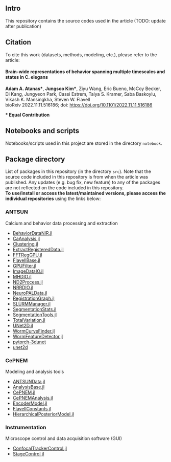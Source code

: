 ## Intro
This repository contains the source codes used in the article (TODO: update after publication)

## Citation
To cite this work (datasets, methods, modeling, etc.), please refer to the article: 

#### Brain-wide representations of behavior spanning multiple timescales and states in C. elegans
**Adam A. Atanas\***, **Jungsoo Kim\***, Ziyu Wang, Eric Bueno, McCoy Becker, Di Kang, Jungyeon Park, Cassi Estrem, Talya S. Kramer, Saba Baskoylu, Vikash K. Mansingkha, Steven W. Flavell  
bioRxiv 2022.11.11.516186; doi: https://doi.org/10.1101/2022.11.11.516186  

**\* Equal Contribution**

## Notebooks and scripts
Notebooks/scripts used in this project are stored in the directory `notebook`.  

## Package directory
List of packages in this repository (in the directory `src`). Note that the source code included in this repository is from when the article was published. Any updates (e.g. bug fix, new feature) to any of the packages are not reflected on the code included in this repository.  
**To use/install or access the latest/maintained versions, please access the individual repositories** using the links below: 
### ANTSUN
Calcium and behavior data processing and extraction
 - [BehaviorDataNIR.jl](https://github.com/flavell-lab/BehaviorDataNIR.jl)  
 - [CaAnalysis.jl](https://github.com/flavell-lab/CaAnalysis.jl)  
 - [Clustering.jl](https://github.com/flavell-lab/Clustering.jl)  
 - [ExtractRegisteredData.jl](https://github.com/flavell-lab/ExtractRegisteredData.jl)  
 - [FFTRegGPU.jl](https://github.com/flavell-lab/FFTRegGPU.jl)  
 - [FlavellBase.jl](https://github.com/flavell-lab/FlavellBase.jl)  
 - [GPUFilter.jl](https://github.com/flavell-lab/GPUFilter.jl)  
 - [ImageDataIO.jl](https://github.com/flavell-lab/ImageDataIO.jl)  
 - [MHDIO.jl](https://github.com/flavell-lab/MHDIO.jl)  
 - [ND2Process.jl](https://github.com/flavell-lab/ND2Process.jl)  
 - [NRRDIO.jl](https://github.com/flavell-lab/NRRDIO.jl)  
 - [NeuroPALData.jl](https://github.com/flavell-lab/NeuroPALData.jl)  
 - [RegistrationGraph.jl](https://github.com/flavell-lab/RegistrationGraph.jl)  
 - [SLURMManager.jl](https://github.com/flavell-lab/SLURMManager.jl)  
 - [SegmentationStats.jl](https://github.com/flavell-lab/SegmentationStats.jl)  
 - [SegmentationTools.jl](https://github.com/flavell-lab/SegmentationTools.jl)  
 - [TotalVariation.jl](https://github.com/flavell-lab/TotalVariation.jl)  
 - [UNet2D.jl](https://github.com/flavell-lab/UNet2D.jl)  
 - [WormCurveFinder.jl](https://github.com/flavell-lab/WormCurveFinder.jl)  
 - [WormFeatureDetector.jl](https://github.com/flavell-lab/WormFeatureDetector.jl)  
 - [pytorch-3dunet](https://github.com/flavell-lab/pytorch-3dunet)  
 - [unet2d](https://github.com/flavell-lab/unet2d)  
### CePNEM
Modeling and analysis tools
 - [ANTSUNData.jl](https://github.com/flavell-lab/ANTSUNData.jl)  
 - [AnalysisBase.jl](https://github.com/flavell-lab/AnalysisBase.jl)  
 - [CePNEM.jl](https://github.com/flavell-lab/CePNEM.jl)  
 - [CePNEMAnalysis.jl](https://github.com/flavell-lab/CePNEMAnalysis.jl)  
 - [EncoderModel.jl](https://github.com/flavell-lab/EncoderModel.jl)  
 - [FlavellConstants.jl](https://github.com/flavell-lab/FlavellConstants.jl)  
 - [HierarchicalPosteriorModel.jl](https://github.com/flavell-lab/HierarchicalPosteriorModel.jl)  
### Instrumentation
Microscope control and data acquisition software (GUI)
 - [ConfocalTrackerControl.jl](https://github.com/flavell-lab/ConfocalTrackerControl.jl)  
 - [StageControl.jl](https://github.com/flavell-lab/StageControl.jl)  
